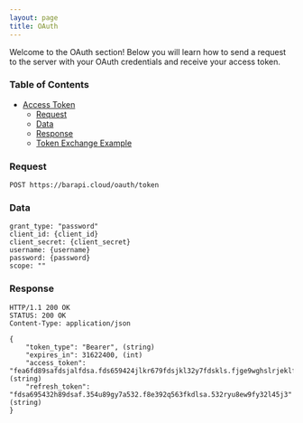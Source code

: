 ```yaml
---
layout: page
title: OAuth
---
```


Welcome to the OAuth section! Below you will learn how to send a request to the server with your OAuth credentials and receive your access token.

### Table of Contents

* [Access Token](#access-token)
    * [Request](#request)
    * [Data](#data)
    * [Response](#response)
    * [Token Exchange Example](#token-exchange-example)

### Request
`POST https://barapi.cloud/oauth/token`

### Data
    grant_type: "password"
    client_id: {client_id}
    client_secret: {client_secret}
    username: {username}
    password: {password}
    scope: ""

### Response

    HTTP/1.1 200 OK
    STATUS: 200 OK
    Content-Type: application/json

    {
        "token_type": "Bearer", (string)
        "expires_in": 31622400, (int)
        "access_token": "fea6fd89safdsjalfdsa.fds659424jlkr679fdsjkl32y7fdskls.fjge9wghslrjeklfsd", (string)
        "refresh_token": "fdsa695432h89dsaf.354u89gy7a532.f8e392q563fkdlsa.532ryu8ew9fy32l45j3" (string)
    }
